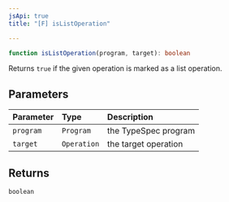 ```yaml
---
jsApi: true
title: "[F] isListOperation"

---
```

```ts
function isListOperation(program, target): boolean
```

Returns `true` if the given operation is marked as a list operation.

## Parameters

| Parameter | Type | Description |
| :------ | :------ | :------ |
| `program` | `Program` | the TypeSpec program |
| `target` | `Operation` | the target operation |

## Returns

`boolean`
